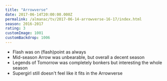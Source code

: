 ```yaml
---
title: "Arrowverse"
date: 2017-06-14T20:00:00.000Z
permalink: /almanac/tv/2017-06-14-arrowverse-16-17/index.html
season: 2016-2017
rating: 3
customImage: 1001
customBackdrop: 1006
---
```


- Flash was on (flash)point as always
- Mid-season Arrow was unbearable, but overall a decent season
- Legends of Tomorrow was completely bonkers but interesting the whole season
- Supergirl still doesn't feel like it fits in the Arrowverse